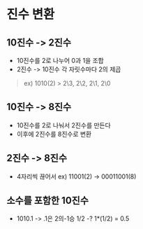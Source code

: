 진수 변환
=================


10진수 -> 2진수
-----------------
+ 10진수를 2로 나누어 0과 1을 조합
+ 2진수 -> 10진수 각 자릿수마다 2의 제곱
> ex) 1010(2) > 2\3, 2\2, 2\1, 2\0


10진수 -> 8진수
-----------------
+ 10진수를 2로 나눠서 2진수를 만든다
+ 이후에 2진수를 8진수로 변환


2진수 -> 8진수
---------------
+ 4자리씩 끊어서 ex) 11001(2) -> 00011001(8)


소수를 포함한 10진수
-------------------
+ 1010.1 -> .1은 2의-1승 1/2 -? 1*(1/2) = 0.5
